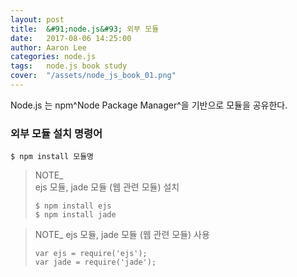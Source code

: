 ```yaml
---
layout: post
title:  &#91;node.js&#93; 외부 모듈
date:   2017-08-06 14:25:00
author: Aaron Lee
categories: node.js
tags:	node.js book study
cover:  "/assets/node_js_book_01.png"
---
```


Node.js 는 npm^Node Package Manager^을 기반으로 모듈을 공유한다.
### 외부 모듈 설치 명령어
```
$ npm install 모듈명
```

> NOTE_  
> ejs 모듈, jade 모듈 (웹 관련 모듈) 설치  
> ```
> $ npm install ejs
> $ npm install jade
> ```

> NOTE_ ejs 모듈, jade 모듈 (웹 관련 모듈) 사용
> ```
> var ejs = require('ejs');
> var jade = require('jade');
> ```
